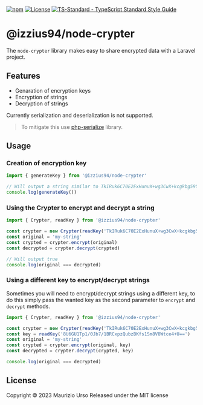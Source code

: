 [![npm](https://badgen.net/npm/v/@izzius94/node-crypter)](https://www.npmjs.com/package/@izzius94/node-crypter)
[![License](https://badgen.net/github/license/izzius94/node-crypter)](https://github.com/izzius94/node-crypter/blob/main/LICENSE)
[![TS-Standard - TypeScript Standard Style Guide](https://badgen.net/badge/code%20style/ts-standard/blue?icon=typescript)](https://github.com/standard/ts-standard)

# @izzius94/node-crypter

The `node-crypter` library makes easy to share encrypted data with a Laravel project.

## Features

- Genaration of encryption keys
- Encryption of strings
- Decryption of strings

Currently serialization and deserialization is not supported.

> To mitigate this use [php-serialize](https://www.npmjs.com/package/php-serialize) library.

## Usage

### Creation of encryption key

```typescript
import { generateKey } from '@izzius94/node-crypter'

// Will output a string similar to TkIRuk6C70E2ExHunuX+wg3CwX+kcgkbg59Yhwiqi7s=
console.log(generateKey())

```

### Using the Crypter to encrypt and decrypt a string

```typescript
import { Crypter, readKey } from '@izzius94/node-crypter'

const crypter = new Crypter(readKey('TkIRuk6C70E2ExHunuX+wg3CwX+kcgkbg59Yhwiqi7s='))
const original = 'my-string'
const crypted = crypter.encrypt(original)
const decrypted = crypter.decrypt(crypted)

// Will output true
console.log(original === decrypted)

```

### Using a different key to encrypt/decrypt strings

Sometimes you will need to encrypt/decrypt strings using a different key, to do this simply pass the wanted key as the second parameter to `encrypt` and `decrypt` methods.

```typescript
import { Crypter, readKey } from '@izzius94/node-crypter'

const crypter = new Crypter(readKey('TkIRuk6C70E2ExHunuX+wg3CwX+kcgkbg59Yhwiqi7s='))
const key = readKey('8U6GU1Tp1/0Jb7/1BRCxpzQubzBKfs1Sm8V8Wtce4+U==')
const original = 'my-string'
const crypted = crypter.encrypt(original, key)
const decrypted = crypter.decrypt(crypted, key)

console.log(original === decrypted)

```

## License
Copyright © 2023 Maurizio Urso Released under the MIT license
